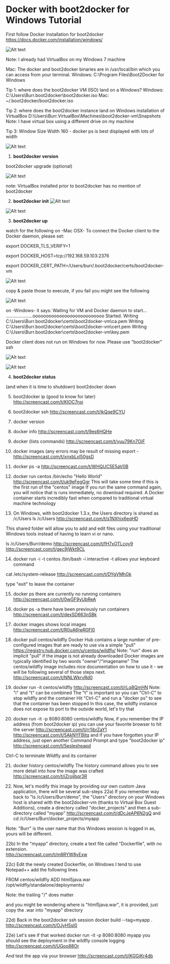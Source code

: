 Docker with boot2docker for Windows Tutorial
============================================

First follow Docker Installation for boot2docker
<https://docs.docker.com/installation/windows/>

![Alt text](/screenshots/installer.png?raw=true "Installer")

Note: I already had VirtualBox on my Windows 7 machine

Mac: The docker and boot2docker binaries are in /usr/local/bin which you can access from your terminal. 
Windows: C:\Program Files\Boot2Docker for Windows

Tip 1: where does the boot2docker VM (ISO) land on a Windows?
Windows: C:\Users\Burr\.boot2docker\boot2docker.iso
Mac: ~/.boot2docker/boot2docker.iso

Tip 2: where does the boot2docker instance land on Windows installation of VirtualBox
D:\Users\Burr\.VirtualBox\Machines\boot2docker-vm\Snapshots
Note: I have virtual box using a different drive on my machine

Tip 3: Window Size Width 160 - docker ps is best displayed with lots of width

![Alt text](/screenshots/cmd_properties.png?raw=true "cmd.exe Properties")


1) **boot2docker version**

boot2docker upgrade (optional)

![Alt text](/screenshots/virtualbox_before_boot2docker.png?raw=true "VirtualBox Before") 

note: VirtualBox installed prior to boot2docker has no mention of boot2docker

2) **boot2docker init**
![Alt text](/screenshots/boot2docker_init.png?raw=true "boot2docker init")

![Alt text](/screenshots/virtualbox_after_boot2docker.png?raw=true "VirtualBox After")


3) **boot2docker up**

watch for the following on -Mac OSX-
To connect the Docker client to the Docker daemon, please set:

export DOCKER_TLS_VERIFY=1

export DOCKER_HOST=tcp://192.168.59.103:2376

export DOCKER_CERT_PATH=/Users/burr/.boot2docker/certs/boot2docker-vm

![Alt text](/screenshots/macosx_env_vars.png?raw=true "Mac OSX Env Vars")

copy & paste those to execute, if you fail you might see the following

![Alt text](/screenshots/failed_macosx_env_vars.png?raw=true "Fail Mac OSX Env Vars")

on -Windows- it says:
Waiting for VM and Docker daemon to start...
.....................ooooooooooooooooooooooooooo
Started.
Writing C:\Users\Burr\.boot2docker\certs\boot2docker-vm\ca.pem
Writing C:\Users\Burr\.boot2docker\certs\boot2docker-vm\cert.pem
Writing C:\Users\Burr\.boot2docker\certs\boot2docker-vm\key.pem

Docker client does not run on Windows for now. Please use
    "boot2docker" ssh

![Alt text](/screenshots/after_boot2docker_up.png?raw=true "boot2docker up")

![Alt text](/screenshots/after_boot2docker_up_virtual_box.png?raw=true "boot2docker up results in VirtualBox")


4) **boot2docker status**

(and when it is time to shutdown) boot2docker down


5) boot2docker ip (good to know for later)
http://screencast.com/t/KIOC7nsj

6) boot2docker ssh
http://screencast.com/t/jkQqe9CYU

7) docker version
8) docker info
http://screencast.com/t/9es6HQHe

9) docker (lists commands)
http://screencast.com/t/yuu79Kn7OiF
 
10) docker images (any errors may be result of missing export - http://screencast.com/t/xnxbLxl50gsD
11) docker ps -a 
http://screencast.com/t/WHQUC5E5aV0B

12) docker run centos /bin/echo "Hello World"
http://screencast.com/t/uk9eFegGgr
This will take some time if this is the first run of the "centos" image
If you run the same command again, you will notice that is runs immediately, no download required.
A Docker container starts incredibly fast when compared to traditional virtual machine technology

13) On Windows, with boot2docker 1.3.x, the Users directory is shared as /c/Users
ls /c/Users
http://screencast.com/t/s1NXhix6eqHD

This shared folder will allow you to add and edit files using your traditional Windows tools
instead of having to learn vi or nano.

ls /c/Users/Burr/demo
http://screencast.com/t/fH7xOTLcoy9
http://screencast.com/t/gec9jWkt9CL


14) docker run -i -t centos /bin/bash
-i interactive 
-t allows your keyboard command 

cat /etc/system-release
http://screencast.com/t/DYgVMhGk

type "exit" to leave the container

15) docker ps
there are currently no running containers
http://screencast.com/t/0wGF9yUbReA

16) docker ps -a
there have been previously run containers
http://screencast.com/t/dexSD663nSBk

17) docker images
shows local images 
http://screencast.com/t/R0uA6jwR0Fl0

18) docker pull centos/wildfly
Docker Hub contains a large number of pre-configured images that are ready to use via a simple "pull"
https://registry.hub.docker.com/u/centos/wildfly/
Note: "run" does an implicit "pull" if the image is not already downloaded
Docker images are typically identified by two words "owner"/"imagename"
The centos/wildfly image includes nice documentation on how to use it - we will be following several of those steps
next.
http://screencast.com/t/NNLWkrvRd0

19) docker run -it centos/wildfly
http://screencast.com/t/rLq8QmHN
Note: "i" and "t" can be combined 
The "t" is important so you can "Ctrl-C" to stop wildfly and the container
Hit "Ctrl-C" and run a "docker ps" to see that the container has been stopped
In this case, the wildfly instance does not expose its port to the outside world, let's try that

20) docker run -it -p 8080:8080 centos/wildfly
Now, if you remember the IP address (from boot2docker ip) you can use your favorite browser to hit the server
http://screencast.com/t/rr1ibrZaY1
http://screencast.com/t/5AkNYFBjtq
and if you have forgotten your IP address, just open another Command Prompt and type "boot2docker ip"
http://screencast.com/t/5eslesheapd

Ctrl-C to terminate Wildfly and its container

21) docker history centos/wildfly
The history command allows you to see more detail into how the image was crafted
http://screencast.com/t/iZroijbqr3R

22) Now, let's modify this image by providing our own custom Java application, there will be several sub-steps
22a) If you remember way back to "ls /c/Users/Burr/demo", the "Users" directory on your Windows host
is shared with the boot2docker-vm (thanks to Virtual Box Guest Additions), create a directory called
"docker_projects" and then a sub-directory called "myapp"
http://screencast.com/t/dDcJeAP6N2gQ
and 
cd /c/Users/Burr/docker_projects/myapp

Note: "Burr" is the user name that this Windows session is logged in as, yours will be different.

22b)  In the "myapp" directory, create a text file called "Dockerfile", with no extension.  
http://screencast.com/t/m8RYW8yExw

22c) Edit the newly created Dockerfile, on Windows I tend to use Notepad++ 
add the following lines

FROM centos/wildfly
ADD html5java.war /opt/wildfly/standalone/deployments/

Note: the trailing "/" does matter

and you might be wondering where is "html5java.war", it is provided, just copy the .war into "myapp" directory

22d) Back in the boot2docker ssh session
docker build --tag=myapp .
http://screencast.com/t/OJyH5sI0

22e) Let's see if that worked
docker run -it -p 8080:8080 myapp
you should see the deployment in the wildfly console logging
http://screencast.com/t/UGoo88Or

And test the app via your browser
http://screencast.com/t/iKGGiKr4db

